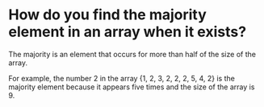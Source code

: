 How do you find the majority element in an array when it exists? 
=====================

The majority is an element that occurs for more than half of the size of the array.

For example, the number 2 in the array {1, 2, 3, 2, 2, 2, 5, 4, 2} is the majority element because it appears five times and the size of the array is 9.